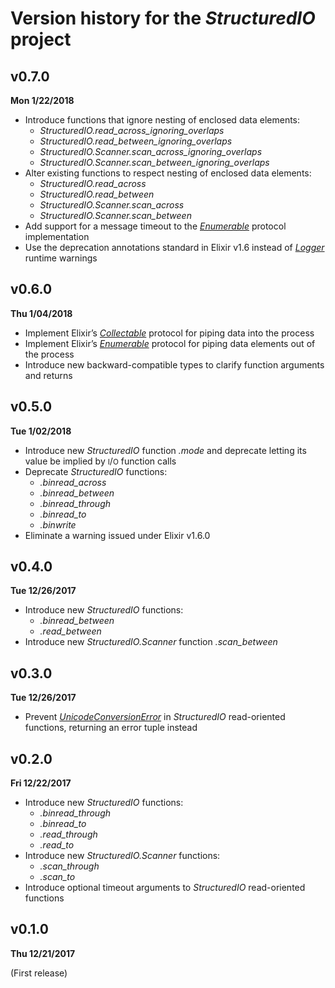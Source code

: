# Version history for the *StructuredIO* project

## v0.7.0

**Mon 1/22/2018**

* Introduce functions that ignore nesting of enclosed data elements:
  - *StructuredIO.read_across_ignoring_overlaps*
  - *StructuredIO.read_between_ignoring_overlaps*
  - *StructuredIO.Scanner.scan_across_ignoring_overlaps*
  - *StructuredIO.Scanner.scan_between_ignoring_overlaps*
* Alter existing functions to respect nesting of enclosed data elements:
  - *StructuredIO.read_across*
  - *StructuredIO.read_between*
  - *StructuredIO.Scanner.scan_across*
  - *StructuredIO.Scanner.scan_between*
* Add support for a message timeout to the
  [*Enumerable*][HexDocs-Elixir-Enumerable] protocol implementation
* Use the deprecation annotations standard in Elixir v1.6 instead of
  [*Logger*][HexDocs-Elixir-Logger] runtime warnings

## v0.6.0

**Thu 1/04/2018**

* Implement Elixir’s [*Collectable*][HexDocs-Elixir-Collectable]
  protocol for piping data into the process
* Implement Elixir’s [*Enumerable*][HexDocs-Elixir-Enumerable] protocol for
  piping data elements out of the process
* Introduce new backward-compatible types to clarify function arguments and
  returns

## v0.5.0

**Tue 1/02/2018**

* Introduce new *StructuredIO* function *.mode* and deprecate letting its value
  be implied by <small>I</small>/<small>O</small> function calls
* Deprecate *StructuredIO* functions:
  - *.binread_across*
  - *.binread_between*
  - *.binread_through*
  - *.binread_to*
  - *.binwrite*
* Eliminate a warning issued under Elixir v1.6.0

## v0.4.0

**Tue 12/26/2017**

* Introduce new *StructuredIO* functions:
  - *.binread_between*
  - *.read_between*
* Introduce new *StructuredIO.Scanner* function *.scan_between*

## v0.3.0

**Tue 12/26/2017**

* Prevent [*UnicodeConversionError*][HexDocs-Elixir-UnicodeConversionError] in
  *StructuredIO* read-oriented functions, returning an error tuple instead

## v0.2.0

**Fri 12/22/2017**

* Introduce new *StructuredIO* functions:
  - *.binread_through*
  - *.binread_to*
  - *.read_through*
  - *.read_to*
* Introduce new *StructuredIO.Scanner* functions:
  - *.scan_through*
  - *.scan_to*
* Introduce optional timeout arguments to *StructuredIO* read-oriented functions

## v0.1.0

**Thu 12/21/2017**

(First release)

[HexDocs-Elixir-Enumerable]:             https://hexdocs.pm/elixir/Enumerable.html             "Elixir’s ‘Enumerable’ protocol at HexDocs"
[HexDocs-Elixir-Logger]:                 https://hexdocs.pm/logger/Logger.html                 "Elixir’s ‘Logger’ module at HexDocs"
[HexDocs-Elixir-Collectable]:            https://hexdocs.pm/elixir/Collectable.html            "Elixir’s ‘Collectable’ protocol at HexDocs"
[HexDocs-Elixir-UnicodeConversionError]: https://hexdocs.pm/elixir/UnicodeConversionError.html "Elixir’s ‘UnicodeConversionError’ exception at HexDocs"
